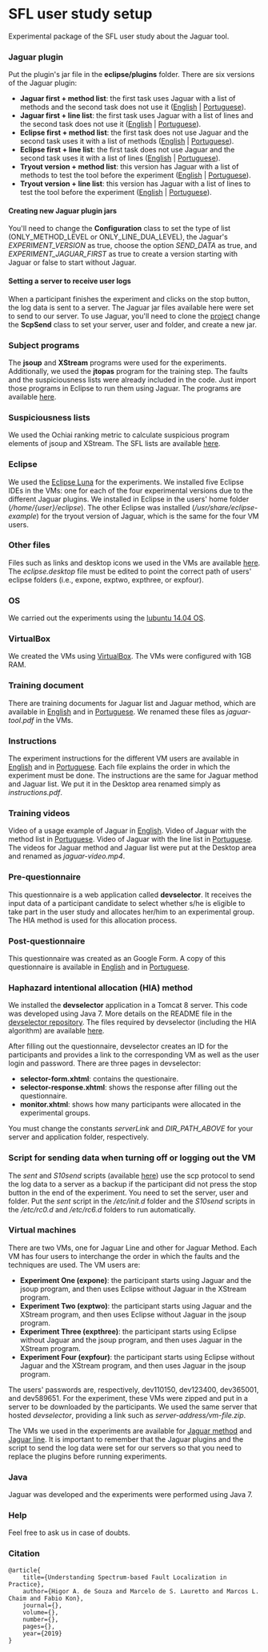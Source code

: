 # SFL user study setup
Experimental package of the SFL user study about the Jaguar tool.

### Jaguar plugin
Put the plugin's jar file in the **eclipse/plugins** folder.
There are six versions of the Jaguar plugin:
- **Jaguar first + method list**: the first task uses Jaguar with a list of methods and the second task does not use it ([English](https://github.com/saeg/user-study-sfl/blob/master/plugin-en/br.usp.each.saeg.jaguar.plugin_jaguar_1st_method.jar) | [Portuguese](https://github.com/saeg/user-study-sfl/blob/master/plugin-pt/br.usp.each.saeg.jaguar.plugin_jaguar_1st_method.jar)).
- **Jaguar first + line list**: the first task uses Jaguar with a list of lines and the second task does not use it ([English](https://github.com/saeg/user-study-sfl/blob/master/plugin-en/br.usp.each.saeg.jaguar.plugin_jaguar_1st_line.jar) | [Portuguese](https://github.com/saeg/user-study-sfl/blob/master/plugin-pt/br.usp.each.saeg.jaguar.plugin_jaguar_1st_line.jar)).
- **Eclipse first + method list**: the first task does not use Jaguar and the second task uses it with a list of methods ([English](https://github.com/saeg/user-study-sfl/blob/master/plugin-en/br.usp.each.saeg.jaguar.plugin_eclipse_1st_method.jar) | [Portuguese](https://github.com/saeg/user-study-sfl/blob/master/plugin-pt/br.usp.each.saeg.jaguar.plugin_eclipse_1st_method.jar)).
- **Eclipse first + line list**: the first task does not use Jaguar and the second task uses it with a list of lines ([English](https://github.com/saeg/user-study-sfl/blob/master/plugin-en/br.usp.each.saeg.jaguar.plugin_eclipse_1st_line.jar) | [Portuguese](https://github.com/saeg/user-study-sfl/blob/master/plugin-pt/br.usp.each.saeg.jaguar.plugin_eclipse_1st_line.jar)).
- **Tryout version + method list**: this version has Jaguar with a list of methods to test the tool before the experiment ([English](https://github.com/saeg/user-study-sfl/blob/master/plugin-en/br.usp.each.saeg.jaguar.plugin_tryout_method.jar) | [Portuguese](https://github.com/saeg/user-study-sfl/blob/master/plugin-pt/br.usp.each.saeg.jaguar.plugin_tryout_method.jar)).
- **Tryout version + line list**: this version has Jaguar with a list of lines to test the tool before the experiment ([English](https://github.com/saeg/user-study-sfl/blob/master/plugin-en/br.usp.each.saeg.jaguar.plugin_tryout_line.jar) | [Portuguese](https://github.com/saeg/user-study-sfl/blob/master/plugin-pt/br.usp.each.saeg.jaguar.plugin_tryout_line.jar)).

#### Creating new Jaguar plugin jars
You'll need to change the **Configuration** class to set the type of list (ONLY_METHOD_LEVEL or ONLY_LINE_DUA_LEVEL), the Jaguar's *EXPERIMENT_VERSION* as true, choose the option *SEND_DATA* as true, and *EXPERIMENT_JAGUAR_FIRST* as true to create a version starting with Jaguar or false to start without Jaguar. 

#### Setting a server to receive user logs 
When a participant finishes the experiment and clicks on the stop button, the log data is sent to a server. The Jaguar jar files available here were set to send to our server. 
To use Jaguar, you'll need to clone the [project](https://github.com/saeg/jaguar) change the **ScpSend** class to set your server, user and folder, and create a new jar.

### Subject programs
The **jsoup** and **XStream** programs were used for the experiments. Additionally, we used the **jtopas** program for the training step. The faults and the suspiciousness lists were already included in the code. Just import those programs in Eclipse to run them using Jaguar. The programs are available [here](https://github.com/saeg/user-study-sfl/tree/master/programs).

### Suspiciousness lists
We used the Ochiai ranking metric to calculate suspicious program elements of jsoup and XStream. The SFL lists are available [here](https://github.com/saeg/user-study-sfl/tree/master/susp-lists).

### Eclipse
We used the [Eclipse Luna](https://www.eclipse.org/downloads/packages/release/luna/sr2/eclipse-ide-java-developers) for the experiments. 
We installed five Eclipse IDEs in the VMs: one for each of the four experimental versions due to the different Jaguar plugins. We installed in Eclipse in the users' home folder (*/home/{user}/eclipse*). The other Eclipse was installed (*/usr/share/eclipse-example*) for the tryout version of Jaguar, which is the same for the four VM users.

### Other files
Files such as links and desktop icons we used in the VMs are available [here](https://github.com/saeg/user-study-sfl/tree/master/vm-files).
The *eclipse.desktop* file must be edited to point the correct path of users' eclipse folders (i.e., expone, exptwo, expthree, or expfour).

### OS 
We carried out the experiments using the [lubuntu 14.04 OS](http://cdimage.ubuntu.com/lubuntu/releases/14.04/release).

### VirtualBox
We created the VMs using [VirtualBox](https://www.virtualbox.org/wiki/Linux_Downloads). The VMs were configured with 1GB RAM. 

### Training document
There are training documents for Jaguar list and Jaguar method, which are available in [English](https://github.com/saeg/user-study-sfl/tree/master/training-en) and in [Portuguese](https://github.com/saeg/user-study-sfl/tree/master/training-pt). We renamed these files as *jaguar-tool.pdf* in the VMs.

### Instructions
The experiment instructions for the different VM users are available in [English](https://github.com/saeg/user-study-sfl/tree/master/instructions-en) and in [Portuguese](https://github.com/saeg/user-study-sfl/tree/master/instructions-pt). Each file explains the order in which the experiment must be done. The instructions are the same for Jaguar method and Jaguar list. We put it in the Desktop area renamed simply as *instructions.pdf*.

### Training videos
Video of a usage example of Jaguar in [English](https://youtu.be/qt_7BN_8KnA).
Video of Jaguar with the method list in [Portuguese](https://youtu.be/9PVevoo29_U).
Video of Jaguar with the line list in [Portuguese](https://youtu.be/8CY0ZUx8TWg).
The videos for Jaguar method and Jaguar list were put at the Desktop area and renamed as *jaguar-video.mp4*.

### Pre-questionnaire
This questionnaire is a web application called **devselector**. It receives the input data of a participant candidate to select whether s/he is eligible to take part in the user study and allocates her/him to an experimental group. The HIA method is used for this allocation process.

### Post-questionnaire
This questionnaire was created as an Google Form. A copy of this questionnaire is available in [English](https://drive.google.com/open?id=1ZrAW74ASmBE6JdzCOl-4GUihvUAJOSYVE2z4SQBEuSA) and in [Portuguese](https://drive.google.com/open?id=1HD6oaoi9RRV41Yl9TxpUqhiDuUSdZdvxzqngU2-8ITI).

### Haphazard intentional allocation (HIA) method
We installed the **devselector** application in a Tomcat 8 server. This code was developed using Java 7. More details on the README file in the [devselector repository](https://github.com/saeg/devselector). The files required by devselector (including the HIA algorithm) are available [here](https://github.com/saeg/user-study-sfl/tree/master/hia-allocation).
 
After filling out the questionnaire, devselector creates an ID for the participants and provides a link to the corresponding VM as well as the user login and password.
There are three pages in devselector:
- **selector-form.xhtml**: contains the questionaire.
- **selector-response.xhtml**: shows the response after filling out the questionnaire.
- **monitor.xhtml**: shows how many participants were allocated in the experimental groups.

You must change the constants *serverLink* and *DIR_PATH_ABOVE* for your server and application folder, respectively.

### Script for sending data when turning off or logging out the VM
The *sent* and *S10send* scripts (available [here](https://github.com/saeg/user-study-sfl/tree/master/scripts)) use the scp protocol to send the log data to a server as a backup if the participant did not press the stop button in the end of the experiment.
You need to set the server, user and folder. Put the *sent* script in the */etc/init.d* folder and the *S10send* scripts in the */etc/rc0.d* and */etc/rc6.d* folders to run automatically.

### Virtual machines
There are two VMs, one for Jaguar Line and other for Jaguar Method. Each VM has four users to interchange the order in which the faults and the techniques are used. 
The VM users are:
- **Experiment One (expone)**: the participant starts using Jaguar and the jsoup program, and then uses Eclipse without Jaguar in the XStream program.
- **Experiment Two (exptwo)**: the participant starts using Jaguar and the XStream program, and then uses Eclipse without Jaguar in the jsoup program. 
- **Experiment Three (expthree)**: the participant starts using Eclipse without Jaguar and the jsoup program, and then uses Jaguar in the XStream program.
- **Experiment Four (expfour)**: the participant starts using Eclipse without Jaguar and the XStream program, and then uses Jaguar in the jsoup program.

The users' passwords are, respectively, dev110150, dev123400, dev365001, and dev589651.
For the experiment, these VMs were zipped and put in a server to be downloaded by the participants. We used the same server that hosted *devselector*, providing a link such as *server-address/vm-file.zip*.

The VMs we used in the experiments are available for [Jaguar method](https://drive.google.com/file/d/1CVgd0xWGLckFrLUEY3DhGs3U91RE5pXr/view?usp=sharing) and [Jaguar line](https://drive.google.com/file/d/1Ijc4bWME78T8jwfzABulicIouNivp2W9/view?usp=sharing). It is important to remember that the Jaguar plugins and the script to send the log data were set for our servers so that you need to replace the plugins before running experiments.

### Java
Jaguar was developed and the experiments were performed using Java 7.

### Help
Feel free to ask us in case of doubts.

### Citation
```
@article{
	title={Understanding Spectrum-based Fault Localization in Practice},
	author={Higor A. de Souza and Marcelo de S. Lauretto and Marcos L. Chaim and Fabio Kon},
	journal={},
	volume={},
	number={},
	pages={},
	year={2019}
}
```
